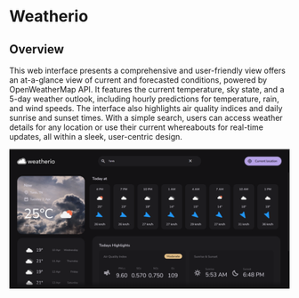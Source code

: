 # Weatherio

## Overview

This web interface presents a comprehensive and user-friendly view offers an at-a-glance view of current and forecasted conditions, powered by OpenWeatherMap API. It features the current temperature, sky state, and a 5-day weather outlook, including hourly predictions for temperature, rain, and wind speeds. The interface also highlights air quality indices and daily sunrise and sunset times. With a simple search, users can access weather details for any location or use their current whereabouts for real-time updates, all within a sleek, user-centric design.

![App](weather.png)
